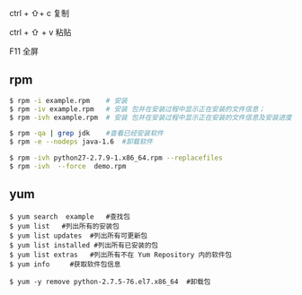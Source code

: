 ctrl + ⇧+ c  复制

ctrl + ⇧ + v   粘贴



F11 全屏

## rpm

```bash
$ rpm -i example.rpm    # 安装
$ rpm -iv example.rpm   # 安装 包并在安装过程中显示正在安装的文件信息；
$ rpm -ivh example.rpm  # 安装 包并在安装过程中显示正在安装的文件信息及安装进度；

$ rpm -qa | grep jdk    #查看已经安装软件
$ rpm -e --nodeps java-1.6  #卸载软件

$ rpm -ivh python27-2.7.9-1.x86_64.rpm --replacefiles
$ rpm -ivh  --force  demo.rpm
```

## yum

```bash.shortcuts
$ yum search  example   #查找包
$ yum list   #列出所有的安装包
$ yum list updates  #列出所有可更新包
$ yum list installed #列出所有已安装的包
$ yum list extras   #列出所有不在 Yum Repository 内的软件包
$ yum info     #获取软件包信息

$ yum -y remove python-2.7.5-76.el7.x86_64  #卸载包

```